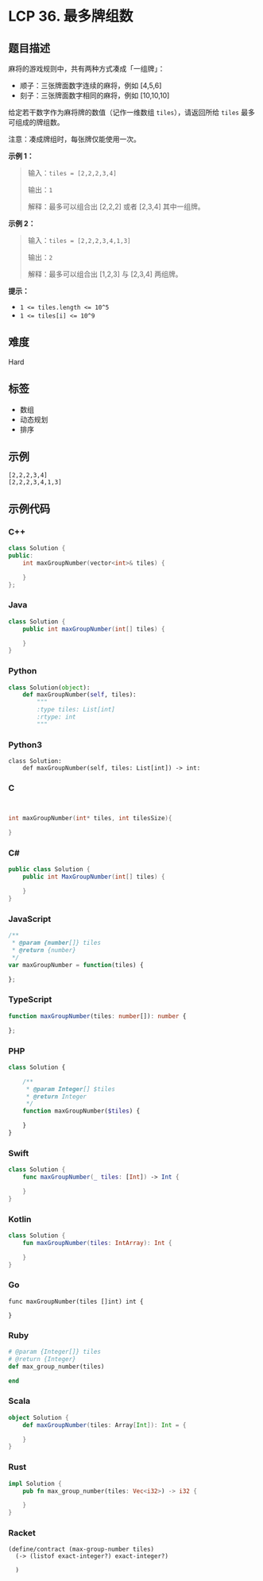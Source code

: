 # LCP 36. 最多牌组数

## 题目描述

麻将的游戏规则中，共有两种方式凑成「一组牌」：
- 顺子：三张牌面数字连续的麻将，例如 [4,5,6]
- 刻子：三张牌面数字相同的麻将，例如 [10,10,10]

给定若干数字作为麻将牌的数值（记作一维数组 `tiles`），请返回所给 `tiles` 最多可组成的牌组数。

注意：凑成牌组时，每张牌仅能使用一次。

**示例 1：**
>输入：`tiles = [2,2,2,3,4]`
>
>输出：`1`
>
>解释：最多可以组合出 [2,2,2] 或者 [2,3,4] 其中一组牌。

**示例 2：**
>输入：`tiles = [2,2,2,3,4,1,3]`
>
>输出：`2`
>
>解释：最多可以组合出 [1,2,3] 与 [2,3,4] 两组牌。

**提示：**
- `1 <= tiles.length <= 10^5`
- `1 <= tiles[i] <= 10^9`

## 难度

Hard

## 标签

- 数组
- 动态规划
- 排序

## 示例

```
[2,2,2,3,4]
[2,2,2,3,4,1,3]
```

## 示例代码

### C++

```cpp
class Solution {
public:
    int maxGroupNumber(vector<int>& tiles) {

    }
};
```

### Java

```java
class Solution {
    public int maxGroupNumber(int[] tiles) {

    }
}
```

### Python

```python
class Solution(object):
    def maxGroupNumber(self, tiles):
        """
        :type tiles: List[int]
        :rtype: int
        """
```

### Python3

```python3
class Solution:
    def maxGroupNumber(self, tiles: List[int]) -> int:
```

### C

```c


int maxGroupNumber(int* tiles, int tilesSize){

}
```

### C#

```csharp
public class Solution {
    public int MaxGroupNumber(int[] tiles) {

    }
}
```

### JavaScript

```javascript
/**
 * @param {number[]} tiles
 * @return {number}
 */
var maxGroupNumber = function(tiles) {

};
```

### TypeScript

```typescript
function maxGroupNumber(tiles: number[]): number {

};
```

### PHP

```php
class Solution {

    /**
     * @param Integer[] $tiles
     * @return Integer
     */
    function maxGroupNumber($tiles) {

    }
}
```

### Swift

```swift
class Solution {
    func maxGroupNumber(_ tiles: [Int]) -> Int {

    }
}
```

### Kotlin

```kotlin
class Solution {
    fun maxGroupNumber(tiles: IntArray): Int {

    }
}
```

### Go

```golang
func maxGroupNumber(tiles []int) int {

}
```

### Ruby

```ruby
# @param {Integer[]} tiles
# @return {Integer}
def max_group_number(tiles)

end
```

### Scala

```scala
object Solution {
    def maxGroupNumber(tiles: Array[Int]): Int = {

    }
}
```

### Rust

```rust
impl Solution {
    pub fn max_group_number(tiles: Vec<i32>) -> i32 {

    }
}
```

### Racket

```racket
(define/contract (max-group-number tiles)
  (-> (listof exact-integer?) exact-integer?)

  )
```

